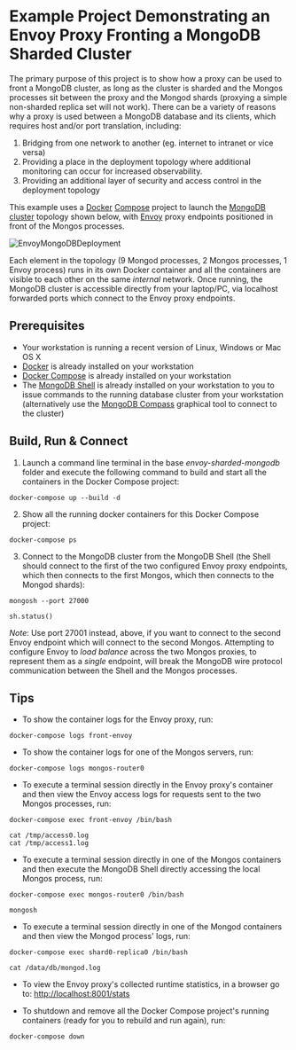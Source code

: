 # Example Project Demonstrating an Envoy Proxy Fronting a MongoDB Sharded Cluster

The primary purpose of this project is to show how a proxy can be used to front a MongoDB cluster, as long as the cluster is sharded and the Mongos processes sit between the proxy and the Mongod shards (proxying a simple non-sharded replica set will not work). There can be a variety of reasons why a proxy is used between a MongoDB database and its clients, which requires host and/or port translation, including:

1. Bridging from one network to another (eg. internet to intranet or vice versa)
2. Providing a place in the deployment topology where additional monitoring can occur for increased observability.
3. Providing an additional layer of security and access control in the deployment topology

This example uses a [Docker](https://docs.docker.com/) [Compose](https://docs.docker.com/compose/overview/) project to launch the [MongoDB cluster](https://docs.mongodb.com/manual/sharding/) topology shown below, with [Envoy](https://www.envoyproxy.io/) proxy endpoints positioned in front of the Mongos processes.

![EnvoyMongoDBDeployment](envoy-sharded-mongodb.png "EnvoyMongoDBDeployment")

Each element in the topology (9 Mongod processes, 2 Mongos processes, 1 Envoy process) runs in its own Docker container and all the containers are visible to each other on the same _internal_ network. Once running, the MongoDB cluster is accessible directly from your laptop/PC, via localhost forwarded ports which connect to the Envoy proxy endpoints.


## Prerequisites

* Your workstation is running a recent version of Linux, Windows or Mac OS X
* [Docker](https://docs.docker.com/install/) is already installed on your workstation
* [Docker Compose](https://docs.docker.com/compose/install/) is already installed on your workstation
* The [MongoDB Shell](https://docs.mongodb.com/mongodb-shell/install/) is already installed on your workstation to you to issue commands to the running database cluster from your workstation (alternatively use the [MongoDB Compass](https://docs.mongodb.com/compass/current/install/) graphical tool to connect to the cluster)


## Build, Run & Connect

1. Launch a command line terminal in the base _envoy-sharded-mongodb_ folder and execute the following command to build and start all the containers in the Docker Compose project:
```
docker-compose up --build -d
```
2. Show all the running docker containers for this Docker Compose project:
```
docker-compose ps
```
3. Connect to the MongoDB cluster from the MongoDB Shell (the Shell should connect to the first of the two configured Envoy proxy endpoints, which then connects to the first Mongos, which then connects to the Mongod shards):
```
mongosh --port 27000
```
```
sh.status()
```
_Note_: Use port 27001 instead, above, if you want to connect to the second Envoy endpoint which will connect to the second Mongos. Attempting to configure Envoy to _load balance_ across the two Mongos proxies, to represent them as a _single_ endpoint, will break the MongoDB wire protocol communication between the Shell and the Mongos processes.


## Tips

* To show the container logs for the Envoy proxy, run:
```
docker-compose logs front-envoy
```
* To show the container logs for one of the Mongos servers, run:
```
docker-compose logs mongos-router0
```
* To execute a terminal session directly in the Envoy proxy's container and then view the Envoy access logs for requests sent to the two Mongos processes, run:
```
docker-compose exec front-envoy /bin/bash
```
```
cat /tmp/access0.log
cat /tmp/access1.log
```
* To execute a terminal session directly in one of the Mongos containers and then execute the MongoDB Shell directly accessing the local Mongos process, run:
```
docker-compose exec mongos-router0 /bin/bash
```
```
mongosh
```
* To execute a terminal session directly in one of the Mongod containers and then view the Mongod process' logs, run:
```
docker-compose exec shard0-replica0 /bin/bash
```
```
cat /data/db/mongod.log
```
* To view the Envoy proxy's collected runtime statistics, in a browser go to: [http://localhost:8001/stats](http://localhost:8001/stats)

* To shutdown and remove all the Docker Compose project's running containers (ready for you to rebuild and run again), run:
```
docker-compose down
```

